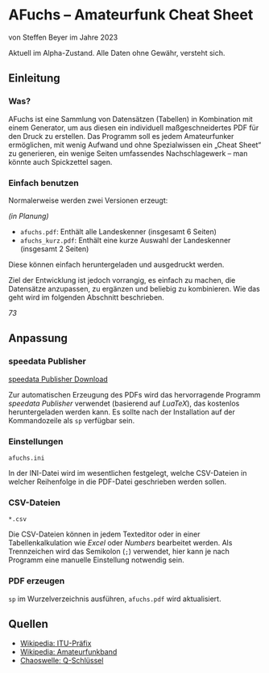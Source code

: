# AFuchs – Amateurfunk Cheat Sheet

von Steffen Beyer im Jahre 2023

Aktuell im Alpha-Zustand. Alle Daten ohne Gewähr, versteht sich.

## Einleitung

### Was?

AFuchs ist eine Sammlung von Datensätzen (Tabellen) in Kombination mit einem Generator,
um aus diesen ein individuell maßgeschneidertes PDF für den Druck zu erstellen. Das
Programm soll es jedem Amateurfunker ermöglichen, mit wenig Aufwand und ohne Spezialwissen
ein „Cheat Sheet“ zu generieren, ein wenige Seiten umfassendes Nachschlagewerk – man
könnte auch Spickzettel sagen.

### Einfach benutzen

Normalerweise werden zwei Versionen erzeugt:

*(in Planung)*

* `afuchs.pdf`: Enthält alle Landeskenner (insgesamt 6 Seiten)
* `afuchs_kurz.pdf`: Enthält eine kurze Auswahl der Landeskenner (insgesamt 2 Seiten)

Diese können einfach heruntergeladen und ausgedruckt werden.

Ziel der Entwicklung ist jedoch vorrangig, es einfach zu machen, die Datensätze anzupassen,
zu ergänzen und beliebig zu kombinieren. Wie das geht wird im folgenden Abschnitt
beschrieben.

*73*

## Anpassung

### speedata Publisher

[speedata Publisher Download](https://download.speedata.de)

Zur automatischen Erzeugung des PDFs wird das hervorragende Programm *speedata Publisher*
verwendet (basierend auf *LuaTeX*), das kostenlos heruntergeladen werden kann. Es sollte
nach der Installation auf der Kommandozeile als `sp` verfügbar sein.

### Einstellungen

`afuchs.ini`

In der INI-Datei wird im wesentlichen festgelegt, welche CSV-Dateien in welcher Reihenfolge
in die PDF-Datei geschrieben werden sollen.

### CSV-Dateien

`*.csv`

Die CSV-Dateien können in jedem Texteditor oder in einer Tabellenkalkulation wie *Excel*
oder *Numbers* bearbeitet werden. Als Trennzeichen wird das Semikolon (`;`) verwendet,
hier kann je nach Programm eine manuelle Einstellung notwendig sein.

### PDF erzeugen

`sp` im Wurzelverzeichnis ausführen, `afuchs.pdf` wird aktualisiert.

## Quellen

* [Wikipedia: ITU-Präfix](https://de.wikipedia.org/w/index.php?title=ITU-Präfix&oldid=233824738)
* [Wikipedia: Amateurfunkband](https://de.wikipedia.org/w/index.php?title=Amateurfunkband&oldid=236017496#Frequenzbereiche_in_Deutschland)
* [Chaoswelle: Q-Schlüssel](https://www.chaoswelle.de/index.php?title=Q-Schluessel&oldid=5314)
